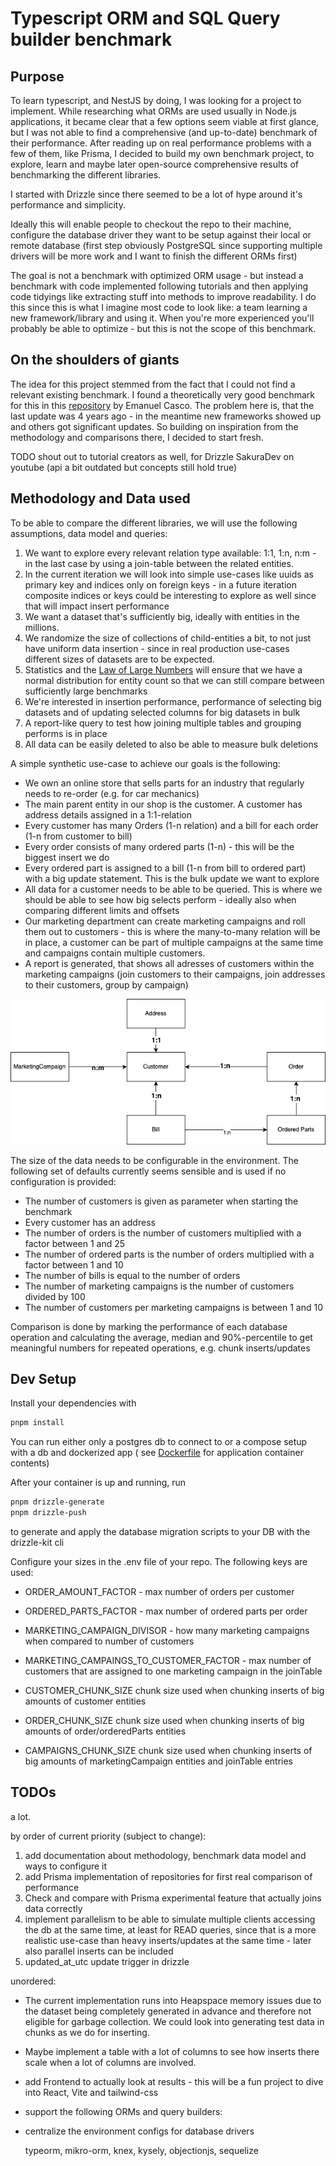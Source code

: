 # Typescript ORM and SQL Query builder benchmark

## Purpose

To learn typescript, and NestJS by doing, I was looking for a project to implement. While researching what ORMs are used usually in Node.js applications, it became clear that a few options seem viable at first glance, but I was not able to find a comprehensive (and up-to-date) benchmark of their performance. After reading up on real performance problems with a few of them, like Prisma, I decided to build my own benchmark project, to explore, learn and maybe later open-source comprehensive results of benchmarking the different libraries.

I started with Drizzle since there seemed to be a lot of hype around it's performance and simplicity.

Ideally this will enable people to checkout the repo to their machine, configure the database driver they want to be setup against their local or remote database (first step obviously PostgreSQL since supporting multiple drivers will be more work and I want to finish the different ORMs first)

The goal is not a benchmark with optimized ORM usage - but instead a benchmark with code implemented following tutorials and then applying code tidyings like extracting stuff into methods to improve readability. I do this since this is what I imagine most code to look like: a team learning a new framework/library and using it. When you're more experienced you'll probably be able to optimize - but this is not the scope of this benchmark.

## On the shoulders of giants

The idea for this project stemmed from the fact that I could not find a relevant existing benchmark.
I found a theoretically very good benchmark for this in this [repository](https://github.com/emanuelcasco/typescript-orm-benchmark) by Emanuel Casco. The problem here is, that the last update was 4 years ago - in the meantime new frameworks showed up and others got significant updates.
So building on inspiration from the methodology and comparisons there, I decided to start fresh.

TODO shout out to tutorial creators as well, for Drizzle SakuraDev on youtube (api a bit outdated but concepts still hold true)

## Methodology and Data used

To be able to compare the different libraries, we will use the following assumptions, data model and queries:

1. We want to explore every relevant relation type available: 1:1, 1:n, n:m - in the last case by using a join-table between the related entities.
2. In the current iteration we will look into simple use-cases like uuids as primary key and indices only on foreign keys - in a future iteration composite indices or keys could be interesting to explore as well since that will impact insert performance
3. We want a dataset that's sufficiently big, ideally with entities in the millions.
4. We randomize the size of collections of child-entities a bit, to not just have uniform data insertion - since in real production use-cases different sizes of datasets are to be expected.
5. Statistics and the [Law of Large Numbers](https://en.wikipedia.org/wiki/Law_of_large_numbers) will ensure that we have a normal distribution for entity count so that we can still compare between sufficiently large benchmarks
6. We're interested in insertion performance, performance of selecting big datasets and of updating selected columns for big datasets in bulk
7. A report-like query to test how joining multiple tables and grouping performs is in place
8. All data can be easily deleted to also be able to measure bulk deletions

A simple synthetic use-case to achieve our goals is the following:

- We own an online store that sells parts for an industry that regularly needs to re-order (e.g. for car mechanics)
- The main parent entity in our shop is the customer. A customer has address details assigned in a 1:1-relation
- Every customer has many Orders (1-n relation) and a bill for each order (1-n from customer to bill)
- Every order consists of many ordered parts (1-n) - this will be the biggest insert we do
- Every ordered part is assigned to a bill (1-n from bill to ordered part) with a big update statement. This is the bulk update we want to explore
- All data for a customer needs to be able to be queried. This is where we should be able to see how big selects perform - ideally also when comparing different limits and offsets
- Our marketing department can create marketing campaigns and roll them out to customers - this is where the many-to-many relation will be in place, a customer can be part of multiple campaigns at the same time and campaigns contain multiple customers.
- A report is generated, that shows all adresses of customers within the marketing campaigns (join customers to their campaigns, join addresses to their customers, group by campaign)

![Data model](doc/data_model.png)

The size of the data needs to be configurable in the environment. The following set of defaults currently seems sensible and is used if no configuration is provided:

- The number of customers is given as parameter when starting the benchmark
- Every customer has an address
- The number of orders is the number of customers multiplied with a factor between 1 and 25
- The number of ordered parts is the number of orders multiplied with a factor between 1 and 10
- The number of bills is equal to the number of orders
- The number of marketing campaigns is the number of customers divided by 100
- The number of customers per marketing campaigns is between 1 and 10

Comparison is done by marking the performance of each database operation and calculating the average, median and 90%-percentile to get meaningful numbers for repeated operations, e.g. chunk inserts/updates

## Dev Setup

Install your dependencies with

```bash
pnpm install
```

You can run either only a postgres db to connect to or a compose setup with a db and dockerized app (
see [Dockerfile](docker/Dockerfile-ts-orm-benchmark) for application container contents)

After your container is up and running, run

```bash
pnpm drizzle-generate
pnpm drizzle-push
```

to generate and apply the database migration scripts to your DB with the drizzle-kit cli

Configure your sizes in the .env file of your repo. The following keys are used:

- ORDER_AMOUNT_FACTOR - max number of orders per customer
- ORDERED_PARTS_FACTOR - max number of ordered parts per order
- MARKETING_CAMPAIGN_DIVISOR - how many marketing campaigns when compared to number of customers
- MARKETING_CAMPAINGS_TO_CUSTOMER_FACTOR - max number of customers that are assigned to one marketing campaign in the joinTable

- CUSTOMER_CHUNK_SIZE chunk size used when chunking inserts of big amounts of customer entities
- ORDER_CHUNK_SIZE chunk size used when chunking inserts of big amounts of order/orderedParts entities
- CAMPAIGNS_CHUNK_SIZE chunk size used when chunking inserts of big amounts of marketingCampaign entities and joinTable entries

## TODOs

a lot.

by order of current priority (subject to change):

1. add documentation about methodology, benchmark data model and ways to configure it
2. add Prisma implementation of repositories for first real comparison of performance
3. Check and compare with Prisma experimental feature that actually joins data correctly
4. implement parallelism to be able to simulate multiple clients accessing the db at the same time, at least for READ queries, since that is a more realistic use-case than heavy inserts/updates at the same time - later also parallel inserts can be included
5. updated_at_utc update trigger in drizzle

unordered:

- The current implementation runs into Heapspace memory issues due to the dataset being completely generated in advance and therefore not eligible for garbage collection. We could look into generating test data in chunks as we do for inserting.
- Maybe implement a table with a lot of columns to see how inserts there scale when a lot of columns are involved.
- add Frontend to actually look at results - this will be a fun project to dive into React, Vite and tailwind-css
- support the following ORMs and query builders:
- centralize the environment configs for database drivers

  typeorm,
  mikro-orm,
  knex,
  kysely,
  objectionjs,
  sequelize
